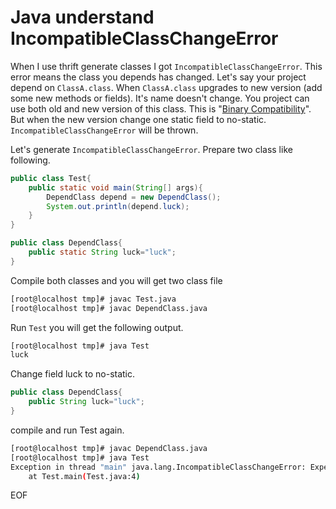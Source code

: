 # Java understand IncompatibleClassChangeError
When I use thrift generate classes I got `IncompatibleClassChangeError`. This error means the class you depends has changed.
Let's say your project depend on `ClassA.class`. When `ClassA.class` upgrades to new version (add some new methods or fields).
It's name doesn't change. You project can use both old and new version of this class. This is "[Binary Compatibility](https://docs.oracle.com/javase/specs/jls/se7/html/jls-13.html)". 
But when the new version change one static field to no-static. `IncompatibleClassChangeError` will be thrown. 

Let's generate `IncompatibleClassChangeError`. Prepare two class like following.

```java
public class Test{
	public static void main(String[] args){
		DependClass depend = new DependClass();
		System.out.println(depend.luck);
	}
}

public class DependClass{
	public static String luck="luck";
}
```

Compile both classes and you will get two class file
```bash
[root@localhost tmp]# javac Test.java 
[root@localhost tmp]# javac DependClass.java
```

Run `Test` you will get the following output.
```bash
[root@localhost tmp]# java Test
luck
```
Change field luck to no-static.
```java
public class DependClass{
	public String luck="luck";
}
```
compile and run Test again.
```bash
[root@localhost tmp]# javac DependClass.java 
[root@localhost tmp]# java Test
Exception in thread "main" java.lang.IncompatibleClassChangeError: Expected non-static field DependClass.luck
	at Test.main(Test.java:4)
```

EOF